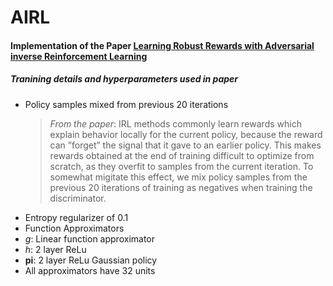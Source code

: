 # AIRL

#### Implementation of the Paper [Learning Robust Rewards with Adversarial inverse Reinforcement Learning](https://arxiv.org/abs/1710.11248)

##### Tranining details and hyperparameters used in paper
- Policy samples mixed from previous 20 iterations
    > *From the paper*:
    > IRL methods commonly learn rewards which explain behavior locally for the current policy, because the reward can ”forget” the signal that it gave to an earlier policy.
    > This makes rewards obtained at the end of training difficult to optimize from scratch, as they overfit to samples from the current iteration. To somewhat migitate this effect, we mix policy samples from the previous 20 iterations
of training as negatives when training the discriminator.
- Entropy regularizer of 0.1
- Function Approximators
 - *g*: Linear function approximator
 - *h*: 2 layer ReLu
 - **pi**: 2 layer ReLu Gaussian policy
- All approximators have 32 units

